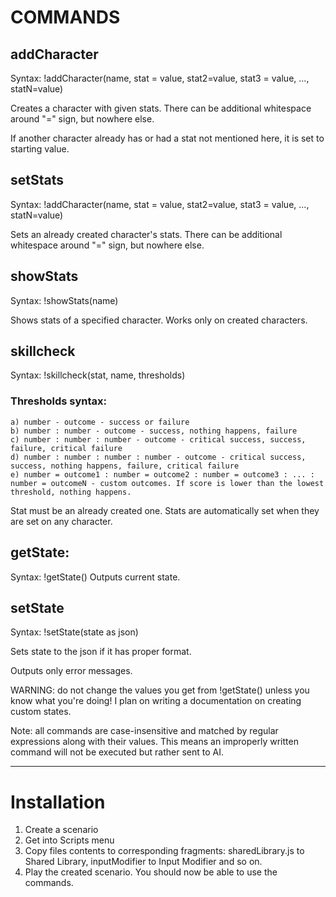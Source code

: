 # COMMANDS

## addCharacter

Syntax: !addCharacter(name, stat = value, stat2=value, stat3 = value, ..., statN=value)

Creates a character with given stats.
There can be additional whitespace around "=" sign, but nowhere else.

If another character already has or had a stat not mentioned here, it is set to starting value.

## setStats

Syntax: !addCharacter(name, stat = value, stat2=value, stat3 = value, ..., statN=value)

Sets an already created character's stats.
There can be additional whitespace around "=" sign, but nowhere else.

## showStats

Syntax: !showStats(name)

Shows stats of a specified character.
Works only on created characters.

## skillcheck

Syntax: !skillcheck(stat, name, thresholds)

### Thresholds syntax:

    a) number - outcome - success or failure
    b) number : number - outcome - success, nothing happens, failure
    c) number : number : number - outcome - critical success, success, failure, critical failure
    d) number : number : number : number - outcome - critical success, success, nothing happens, failure, critical failure
    e) number = outcome1 : number = outcome2 : number = outcome3 : ... : number = outcomeN - custom outcomes. If score is lower than the lowest threshold, nothing happens.

Stat must be an already created one. Stats are automatically set when they are set on any character.

## getState:

Syntax: !getState()
Outputs current state.

## setState

Syntax: !setState(state as json)

Sets state to the json if it has proper format.

Outputs only error messages.

WARNING: do not change the values you get from !getState() unless you know what you're doing!
I plan on writing a documentation on creating custom states.

Note: all commands are case-insensitive and matched by regular expressions along with their values. This means an improperly written command will not be executed but rather sent to AI.

---

# Installation

1. Create a scenario
2. Get into Scripts menu
3. Copy files contents to corresponding fragments: sharedLibrary.js to Shared Library, inputModifier to Input Modifier and so on.
4. Play the created scenario. You should now be able to use the commands.
